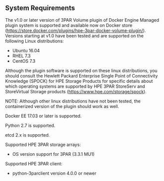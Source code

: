 ## System Requirements

The v1.0 or later version of 3PAR Volume plugin of Docker Engine Managed plugin system is supported and available now on Docker store (https://store.docker.com/plugins/hpe-3par-docker-volume-plugin/).
Versions starting at v1.0 have been tested and are supported on the following Linux distributions:

- Ubuntu 16.04
- RHEL 7.3
- CentOS 7.3

Although the plugin software is supported on these linux distributions, you should consult the Hewlett Packard Enterprise Single Point of Connectivity Knowledge (SPOCK) for HPE Storage Products for specific details about which operating systems are supported by HPE 3PAR StoreServ and StoreVirtual Storage products (https://www.hpe.com/storage/spock).

NOTE: Although other linux distributions have not been tested, the containerized version of the plugin should work as well.

Docker EE 17.03 or later is supported.

Python 2.7 is supported.

etcd 2.x is supported.

Supported HPE 3PAR storage arrays:

- OS version support for 3PAR (3.3.1 MU1)

Supported HPE 3PAR client:

- python-3parclient version 4.0.0 or newer
